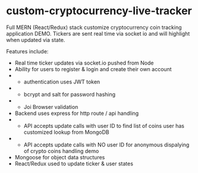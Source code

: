 # custom-cryptocurrency-live-tracker
Full MERN (React/Redux) stack customize cryptocurrency coin tracking application DEMO. Tickers 
are sent real time via socket io and will highlight when updated via state.

Features include:



- Real time ticker updates via socket.io pushed from Node
- Ability for users to register & login and create their own account
- - authentication uses JWT token
- - bcrypt and salt for password hashing
- - Joi Browser validation
- Backend uses express for http route / api handling
- - API accepts update calls with user ID to find list of coins user has customized lookup from MongoDB
- - API accepts update calls with NO user ID for anonymous dispalying of crypto coins handling demo
- Mongoose for object data structures
- React/Redux used to update ticker & user states
